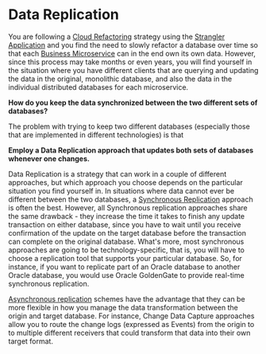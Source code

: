 # Data Replication

You are following a [Cloud Refactoring]() strategy using the [Strangler Application]() and you find the need to slowly refactor a database over time so that each [Business Microservice]() can in the end own its own data.  However, since this process may take months or even years, you will find yourself in the situation where you have different clients that are querying and updating the data in the original, monolithic database, and also the data in the individual distributed databases for each microservice.

**How do you keep the data synchronized between the two different sets of databases?**

The problem with trying to keep two different databases (especially those that are implemented in different technologies) is that 

**Employ a Data Replication approach that updates both sets of databases whenever one changes.**

Data Replication is a strategy that can work in a couple of different approaches, but which approach you choose depends on the particular situation you find yourself in.  In situations where data cannot ever be different between the two databases, a [Synchronous Replication](../Scalable-Store/Sync-Replication.md) approach is often the best.  However, all Synchronous replication approaches share the same drawback - they increase the time it takes to finish any update transaction on either database, since you have to wait until you receive confirmation of the update on the target database before the transaction can complete on the original database.  What's more, most synchronous approaches are going to be technology-specific, that is, you will have to choose a replication tool that supports your particular database.  So, for instance, if you want to replicate part of an Oracle database to another Oracle database,  you would use Oracle GoldenGate to provide real-time synchronous replication. 

[Asynchronous replication](/Scalable-Store/Async-Replication.md) schemes have the advantage that they can be more flexible in how you manage the data transformation between the origin and target database.  For instance, Change Data Capture approaches allow you to route the change logs (expressed as Events) from the origin to to multiple different receivers that could transform that data into their own target format.
